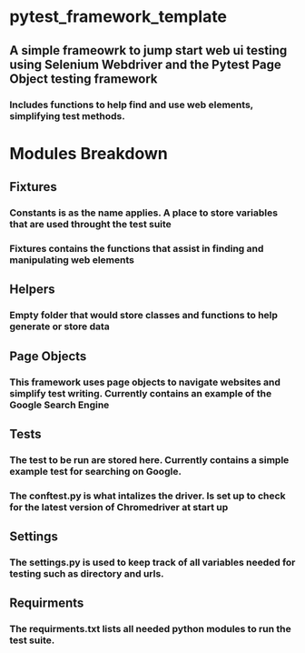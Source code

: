 # pytest_framework_template

## A simple frameowrk to jump start web ui testing using Selenium Webdriver and the Pytest Page Object testing framework
### Includes functions to help find and use web elements, simplifying test methods.

# Modules Breakdown
## Fixtures
### Constants is as the name applies. A place to store variables that are used throught the test suite
### Fixtures contains the functions that assist in finding and manipulating web elements

## Helpers
### Empty folder that would store classes and functions to help generate or store data

## Page Objects
### This framework uses page objects to navigate websites and simplify test writing. Currently contains an example of the Google Search Engine

## Tests
### The test to be run are stored here. Currently contains a simple example test for searching on Google.
### The conftest.py is what intalizes the driver. Is set up to check for the latest version of Chromedriver at start up

## Settings
### The settings.py is used to keep track of all variables needed for testing such as directory and urls.

## Requirments
### The requirments.txt lists all needed python modules to run the test suite.
